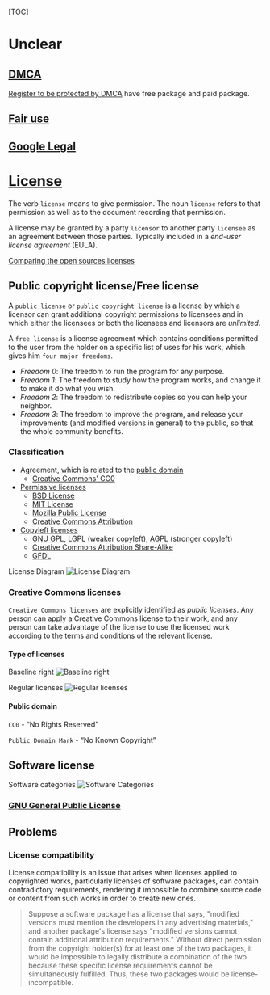 [TOC]

# Unclear

## [DMCA](https://en.wikipedia.org/wiki/DMCA)

[Register to be protected by DMCA](http://www.dmca.com/) have free
package and paid package.

## [Fair use](https://en.wikipedia.org/wiki/Fair_use)

## [Google Legal](https://support.google.com/legal/troubleshooter/1114905?rd=1)

# [License](http://choosealicense.com/)

The verb `license` means to give permission. The noun `license` refers
to that permission as well as to the document recording that permission.

A license may be granted by a party `licensor` to another party
`licensee` as an agreement between those parties. Typically included in
a *end-user license agreement* (EULA).

[Comparing the open sources licenses](http://choosealicense.com/appendix/)

## Public copyright license/Free license

A `public license` or `public copyright license` is a license by which a
licensor can grant additional copyright permissions to licensees and in
which either the licensees or both the licensees and licensors are
*unlimited*.

A `free license` is a license agreement which contains conditions
permitted to the user from the holder on a specific list of uses for his
work, which gives him `four major freedoms`.

- *Freedom 0*: The freedom to run the program for any purpose.
- *Freedom 1*: The freedom to study how the program works, and change it
  to make it do what you wish.
- *Freedom 2*: The freedom to redistribute copies so you can help your
  neighbor.
- *Freedom 3*: The freedom to improve the program, and release your
  improvements (and modified versions in general) to the public, so that
  the whole community benefits.

### Classification

- Agreement, which is related to the [public domain](#public-domain)
    + [Creative Commons' CC0](http://en.wikipedia.org/wiki/CC0)
- [Permissive licenses](http://en.wikipedia.org/wiki/Permissive_license)
    + [BSD License](http://en.wikipedia.org/wiki/BSD_License)
    + [MIT License](http://en.wikipedia.org/wiki/MIT_License)
    + [Mozilla Public License](http://en.wikipedia.org/wiki/Mozilla_Public_License)
    + [Creative Commons Attribution](http://en.wikipedia.org/wiki/Creative_Commons_Attribution)
- [Copyleft licenses](http://en.wikipedia.org/wiki/Copyleft_license)
    + [GNU GPL](http://en.wikipedia.org/wiki/GNU_GPL), [LGPL](http://en.wikipedia.org/wiki/GNU_LGPL) (weaker copyleft), [AGPL](http://en.wikipedia.org/wiki/GNU_AGPL) (stronger copyleft)
    + [Creative Commons Attribution Share-Alike](http://en.wikipedia.org/wiki/Creative_Commons_Attribution_Share-Alike)
    + [GFDL](http://en.wikipedia.org/wiki/GFDL)

License Diagram
![License Diagram](../graphic/license/license-network-by-bokanko.jpg)

### Creative Commons licenses

`Creative Commons licenses` are explicitly identified as *public
licenses*. Any person can apply a Creative Commons license to their
work, and any person can take advantage of the license to use the
licensed work according to the terms and conditions of the relevant
license.

#### Type of licenses

Baseline right
![Baseline right](../graphic/license/baseline-right.png)

Regular licenses
![Regular licenses](../graphic/license/regular-license.png)

#### Public domain

`CC0` - “No Rights Reserved”

`Public Domain Mark` - “No Known Copyright”



## Software license

Software categories
![Software Categories](../graphic/license/software-categories.png)

### [GNU General Public License](https://gnu.org/licenses/gpl.html)


## Problems

### License compatibility

License compatibility is an issue that arises when licenses applied to
copyrighted works, particularly licenses of software packages, can
contain contradictory requirements, rendering it impossible to combine
source code or content from such works in order to create new ones.

>Suppose a software package has a license that says, "modified versions
>must mention the developers in any advertising materials," and another
>package's license says "modified versions cannot contain additional
>attribution requirements." Without direct permission from the copyright
>holder(s) for at least one of the two packages, it would be impossible
>to legally distribute a combination of the two because these specific
>license requirements cannot be simultaneously fulfilled. Thus, these
>two packages would be license-incompatible.
